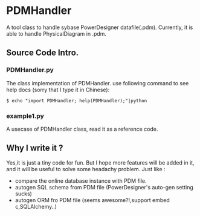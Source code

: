 # PDMHandler
A tool class to handle sybase PowerDesigner datafile(.pdm). 
Currently, it is able to handle PhysicalDiagram in .pdm.
## Source Code Intro.
### PDMHandler.py
The class implementation  of PDMHandler.
use following command to see help docs (sorry that I type it in Chinese):
```
$ echo "import PDMHandler; help(PDMHandler);"|python
```
### example1.py
A usecase of PDMHandler class, read it as a reference code.
## Why I write it ?
Yes,it is just a tiny code for fun.
But I hope more features will be added in it, and it will be useful to solve some headachy problem. Just like :
*  compare the online database instance with PDM file.
*  autogen SQL schema from PDM file (PowerDesigner's auto-gen setting sucks)
*  autogen ORM fro PDM file (seems awesome?!,support embed c,SQLAlchemy..)
